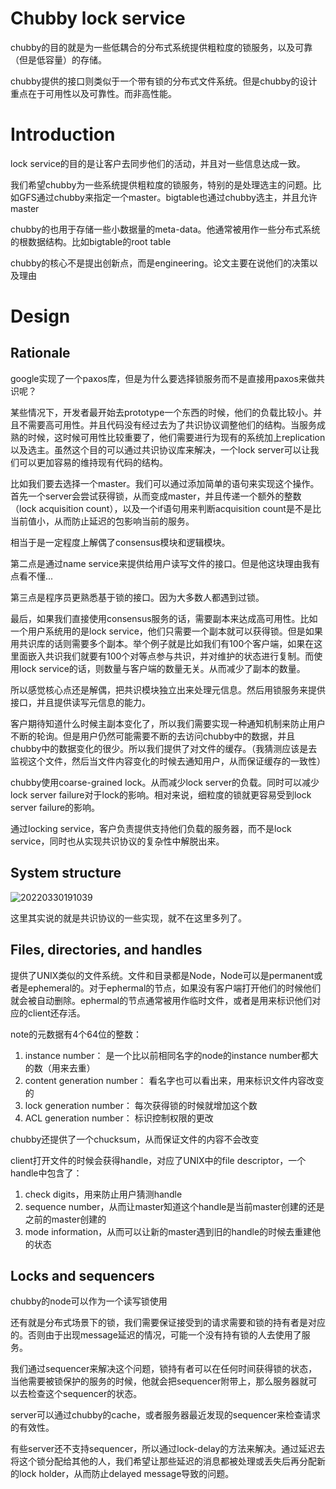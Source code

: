 # Chubby lock service

chubby的目的就是为一些低耦合的分布式系统提供粗粒度的锁服务，以及可靠（但是低容量）的存储。

chubby提供的接口则类似于一个带有锁的分布式文件系统。但是chubby的设计重点在于可用性以及可靠性。而非高性能。

# Introduction

lock service的目的是让客户去同步他们的活动，并且对一些信息达成一致。

我们希望chubby为一些系统提供粗粒度的锁服务，特别的是处理选主的问题。比如GFS通过chubby来指定一个master。bigtable也通过chubby选主，并且允许master

chubby的也用于存储一些小数据量的meta-data。他通常被用作一些分布式系统的根数据结构。比如bigtable的root table

chubby的核心不是提出创新点，而是engineering。论文主要在说他们的决策以及理由

# Design

## Rationale

google实现了一个paxos库，但是为什么要选择锁服务而不是直接用paxos来做共识呢？

某些情况下，开发者最开始去prototype一个东西的时候，他们的负载比较小。并且不需要高可用性。并且代码没有经过去为了共识协议调整他们的结构。当服务成熟的时候，这时候可用性比较重要了，他们需要进行为现有的系统加上replication以及选主。虽然这个目的可以通过共识协议库来解决，一个lock server可以让我们可以更加容易的维持现有代码的结构。

比如我们要去选择一个master。我们可以通过添加简单的语句来实现这个操作。首先一个server会尝试获得锁，从而变成master，并且传递一个额外的整数（lock acquisition count），以及一个if语句用来判断acquisition count是不是比当前值小，从而防止延迟的包影响当前的服务。

相当于是一定程度上解偶了consensus模块和逻辑模块。

第二点是通过name service来提供给用户读写文件的接口。但是他这块理由我有点看不懂...

第三点是程序员更熟悉基于锁的接口。因为大多数人都遇到过锁。

最后，如果我们直接使用consensus服务的话，需要副本来达成高可用性。比如一个用户系统用的是lock service，他们只需要一个副本就可以获得锁。但是如果用共识库的话则需要多个副本。举个例子就是比如我们有100个客户端，如果在这里面嵌入共识我们就要有100个对等点参与共识，并对维护的状态进行复制。而使用lock service的话，则数量与客户端的数量无关。从而减少了副本的数量。

所以感觉核心点还是解偶，把共识模块独立出来处理元信息。然后用锁服务来提供接口，并且提供读写元信息的能力。

客户期待知道什么时候主副本变化了，所以我们需要实现一种通知机制来防止用户不断的轮询。但是用户仍然可能需要不断的去访问chubby中的数据，并且chubby中的数据变化的很少。所以我们提供了对文件的缓存。（我猜测应该是去监视这个文件，然后当文件内容变化的时候去通知用户，从而保证缓存的一致性）

chubby使用coarse-grained lock。从而减少lock server的负载。同时可以减少lock server failure对于lock的影响。相对来说，细粒度的锁就更容易受到lock server failure的影响。

通过locking service，客户负责提供支持他们负载的服务器，而不是lock service，同时也从实现共识协议的复杂性中解脱出来。

## System structure

![20220330191039](https://picsheep.oss-cn-beijing.aliyuncs.com/pic/20220330191039.png)

这里其实说的就是共识协议的一些实现，就不在这里多列了。

## Files, directories, and handles

提供了UNIX类似的文件系统。文件和目录都是Node，Node可以是permanent或者是ephemeral的。对于ephermal的节点，如果没有客户端打开他们的时候他们就会被自动删除。ephermal的节点通常被用作临时文件，或者是用来标识他们对应的client还存活。

note的元数据有4个64位的整数：
1. instance number： 是一个比以前相同名字的node的instance number都大的数（用来去重）
2. content generation number： 看名字也可以看出来，用来标识文件内容改变的
3. lock generation number： 每次获得锁的时候就增加这个数
4. ACL generation number： 标识控制权限的更改

chubby还提供了一个chucksum，从而保证文件的内容不会改变

client打开文件的时候会获得handle，对应了UNIX中的file descriptor，一个handle中包含了：
1. check digits，用来防止用户猜测handle
2. sequence number，从而让master知道这个handle是当前master创建的还是之前的master创建的
3. mode information，从而可以让新的master遇到旧的handle的时候去重建他的状态

## Locks and sequencers

chubby的node可以作为一个读写锁使用

还有就是分布式场景下的锁，我们需要保证接受到的请求需要和锁的持有者是对应的。否则由于出现message延迟的情况，可能一个没有持有锁的人去使用了服务。

我们通过sequencer来解决这个问题，锁持有者可以在任何时间获得锁的状态，当他需要被锁保护的服务的时候，他就会把sequencer附带上，那么服务器就可以去检查这个sequencer的状态。

server可以通过chubby的cache，或者服务器最近发现的sequencer来检查请求的有效性。

有些server还不支持sequencer，所以通过lock-delay的方法来解决。通过延迟去将这个锁分配给其他的人，我们希望让那些延迟的消息都被处理或丢失后再分配新的lock holder，从而防止delayed message导致的问题。